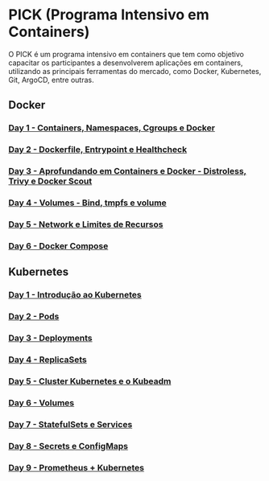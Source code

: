 # PICK (Programa Intensivo em Containers)

O PICK é um programa intensivo em containers que tem como objetivo capacitar os participantes a desenvolverem aplicações em containers, utilizando as principais ferramentas do mercado, como Docker, Kubernetes, Git, ArgoCD, entre outras.

## Docker

### [Day 1 - Containers, Namespaces, Cgroups e Docker](/Docker/Day-1/README.md)

### [Day 2 - Dockerfile, Entrypoint e Healthcheck](/Docker/Day-2/README.md)

### [Day 3 - Aprofundando em Containers e Docker - Distroless, Trivy e Docker Scout](/Docker/Day-3/README.md)

### [Day 4 - Volumes - Bind, tmpfs e volume](/Docker/Day-4/README.md)

### [Day 5 - Network e Limites de Recursos](/Docker/Day-5/README.md)

### [Day 6 - Docker Compose](/Docker/Day-6/README.md)

## Kubernetes

### [Day 1 - Introdução ao Kubernetes](/Kubernetes/Day-1/README.md)

### [Day 2 - Pods](/Kubernetes/Day-2/README.md)

### [Day 3 - Deployments](/Kubernetes/Day-3/README.md)

### [Day 4 - ReplicaSets](/Kubernetes/Day-4/README.md)

### [Day 5 - Cluster Kubernetes e o Kubeadm](/Kubernetes/Day-5/README.md)

### [Day 6 - Volumes](/Kubernetes/Day-6/README.md)

### [Day 7 - StatefulSets e Services](/Kubernetes/Day-7/README.md)

### [Day 8 - Secrets e ConfigMaps](/Kubernetes/Day-8/README.md)

### [Day 9 - Prometheus + Kubernetes](/Kubernetes/Day-9/README.md)